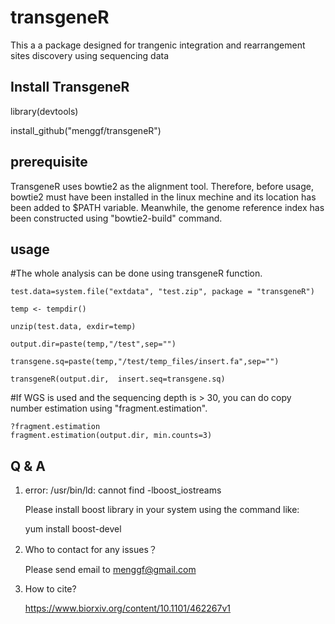 # transgeneR
This a a package designed for trangenic integration and rearrangement sites discovery using sequencing data

## Install TransgeneR
library(devtools)

install_github("menggf/transgeneR")

## prerequisite

TransgeneR uses bowtie2 as the alignment tool. Therefore, before usage, bowtie2 must have been installed
in the linux mechine and its location has been added to $PATH variable. Meanwhile, the genome reference
index has been constructed using "bowtie2-build" command.

## usage
#The whole analysis can be done using transgeneR function.

    test.data=system.file("extdata", "test.zip", package = "transgeneR")
    
    temp <- tempdir()
    
    unzip(test.data, exdir=temp)
    
    output.dir=paste(temp,"/test",sep="")
    
    transgene.sq=paste(temp,"/test/temp_files/insert.fa",sep="")
    
    transgeneR(output.dir,  insert.seq=transgene.sq)

#If WGS is used and the sequencing depth is > 30, you can do copy number estimation using "fragment.estimation".

    ?fragment.estimation
    fragment.estimation(output.dir, min.counts=3)


## Q & A
  1. error: /usr/bin/ld: cannot find -lboost_iostreams

      Please install boost library in your system using the command like:
      
      yum install boost-devel
      
 2. Who to contact for any issues？

     Please send email to menggf@gmail.com
 3. How to cite?
 
    https://www.biorxiv.org/content/10.1101/462267v1
    
